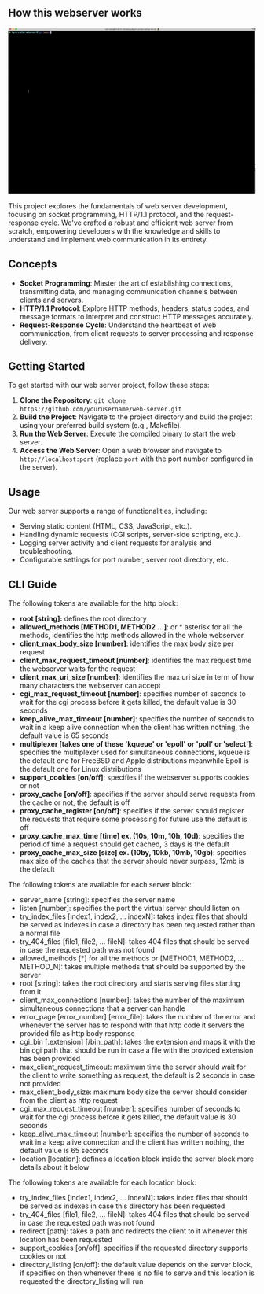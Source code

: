 ## How this webserver works
![](https://github.com/hel-mefe/Nginx-similar-webserver-42/blob/main/assets/howto.gif)

This project explores the fundamentals of web server development, focusing on socket programming, HTTP/1.1 protocol, and the request-response cycle. We've crafted a robust and efficient web server from scratch, empowering developers with the knowledge and skills to understand and implement web communication in its entirety.

## Concepts

- **Socket Programming**: Master the art of establishing connections, transmitting data, and managing communication channels between clients and servers.
- **HTTP/1.1 Protocol**: Explore HTTP methods, headers, status codes, and message formats to interpret and construct HTTP messages accurately.
- **Request-Response Cycle**: Understand the heartbeat of web communication, from client requests to server processing and response delivery.

## Getting Started

To get started with our web server project, follow these steps:

1. **Clone the Repository**: `git clone https://github.com/yourusername/web-server.git`
2. **Build the Project**: Navigate to the project directory and build the project using your preferred build system (e.g., Makefile).
3. **Run the Web Server**: Execute the compiled binary to start the web server.
4. **Access the Web Server**: Open a web browser and navigate to `http://localhost:port` (replace `port` with the port number configured in the server).

## Usage

Our web server supports a range of functionalities, including:

- Serving static content (HTML, CSS, JavaScript, etc.).
- Handling dynamic requests (CGI scripts, server-side scripting, etc.).
- Logging server activity and client requests for analysis and troubleshooting.
- Configurable settings for port number, server root directory, etc.

## CLI Guide

The following tokens are available for the http block:
 - <b>root [string]:</b> defines the root directory
 - <b>allowed_methods [METHOD1, METHOD2 ...]</b>:  or * asterisk for all the methods, identifies the
 http methods allowed in the whole webserver
 - <b>client_max_body_size [number]</b>: identifies the max body size per request
 - <b>client_max_request_timeout [number]</b>: identifies the max request time the webserver waits
 for the request
  - <b>client_max_uri_size [number]</b>: identifies the max uri size in term of how many characters
 the webserver can accept
  - <b>cgi_max_request_timeout [number]</b>:  specifies number of seconds to wait for the cgi process before it gets killed,
the default value is 30 seconds
  - <b>keep_alive_max_timeout [number]</b>:  specifies the number of seconds to wait in a keep alive connection when the client has written nothing,
the default value is 65 seconds
 - <b>multiplexer [takes one of these 'kqueue' or 'epoll' or 'poll' or 'select']</b>: specifies the multiplexer used for simultaneous
 connections, kqueue is the default one for FreeBSD and Apple distributions meanwhile Epoll is the default
 one for Linux distributions
 - <b>support_cookies [on/off]</b>:  specifies if the webserver supports cookies or not
 - <b>proxy_cache [on/off]</b>:  specifies if the server should serve requests from the cache or not, the default is off
 - <b>proxy_cache_register [on/off]</b>:  specifies if the server should register the requests that require some processing for future use  the default is off
 - <b>proxy_cache_max_time [time] ex. (10s, 10m, 10h, 10d)</b>:  specifies the period of time a request should get cached, 3 days is the default
 - <b>proxy_cache_max_size [size] ex. (10by, 10kb, 10mb, 10gb)</b>:  specifies max size of the caches that the server should never surpass,  12mb is the default

The following tokens are available for each server block:
 - server_name [string]: specifies the server name
 - listen [number]: specifies the port the virtual server should listen on
 - try_index_files [index1, index2, ... indexN]: takes index files that should be served as indexes
 in case a directory has been requested rather than a normal file
 - try_404_files [file1, file2, ... fileN]: takes 404 files that should be
 served in case the requested path was not found
 - allowed_methods [*] for all the methods or [METHOD1, METHOD2, ... METHOD_N]: takes multiple methods that
 should be supported by the server
 - root [string]: takes the root directory and starts serving files starting from it
 - client_max_connections [number]: takes the number of the maximum simultaneous connections that a server can handle
 - error_page [error_number] [error_file]: takes the number of the error and whenever the server has to respond
 with that http code it servers the provided file as http body response
 - cgi_bin [.extension] [/bin_path]: takes the extension and maps it with the bin cgi path that should be run in case a file
 with the provided extension has been provided
 - max_client_request_timeout: maximum time the server should wait for the client to write something as request,
 the default is 2 seconds in case not provided
 - max_client_body_size: maximum body size the server should consider from the client as http request
  - cgi_max_request_timeout [number]:  specifies number of seconds to wait for the cgi process before it gets killed,
the default value is 30 seconds
  - keep_alive_max_timeout [number]:  specifies the number of seconds to wait in a keep alive connection and the client has written nothing,
the default value is 65 seconds
 - location [location]: defines a location block inside the server block more details about it below

The following tokens are available for each location block:
 - try_index_files [index1, index2, ... indexN]: takes index files that should be served as indexes
 in case this directory has been requested
 - try_404_files [file1, file2, ... fileN]: takes 404 files that should be served in case the requested path was not found
 - redirect [path]: takes a path and redirects the client to it whenever this location has been requested
 - support_cookies [on/off]: specifies if the requested directory supports cookies or not
 - directory_listing [on/off]: the default value depends on the server block, if specifies on then whenever there is no file
 to serve and this location is requested the directory_listing will run
